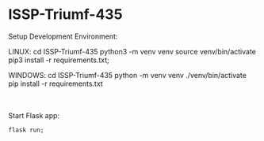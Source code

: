 # ISSP-Triumf-435

Setup Development Environment:

LINUX:  cd ISSP-Triumf-435
        python3 -m venv venv
        source venv/bin/activate
        pip3 install -r requirements.txt;

WINDOWS: 
        cd ISSP-Triumf-435
        python -m venv venv 
        ./venv/bin/activate 
        pip install -r requirements.txt

\
\
Start Flask app:

    flask run;

